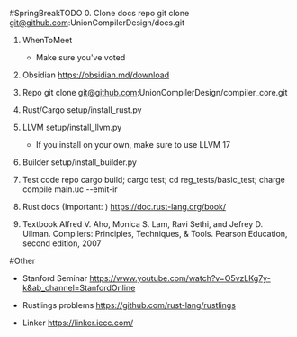 #SpringBreakTODO
0. Clone docs repo
	git clone git@github.com:UnionCompilerDesign/docs.git

1. WhenToMeet
	- Make sure you've voted
	
1. Obsidian
     https://obsidian.md/download
     
3. Repo
	git clone git@github.com:UnionCompilerDesign/compiler_core.git
	
4. Rust/Cargo
	setup/install_rust.py
	
5.  LLVM 
	setup/install_llvm.py
	- If you install on your own, make sure to use LLVM 17
	
6. Builder
	setup/install_builder.py
	
7. Test code repo
	cargo build; cargo test; cd reg_tests/basic_test; charge compile main.uc --emit-ir
	
8. Rust docs (Important: )
	https://doc.rust-lang.org/book/
	
9. Textbook
	Alfred V. Aho, Monica S. Lam, Ravi Sethi, and Jefrey D. Ullman. Compilers: Principles, Techniques, & Tools. Pearson Education, second edition, 2007

#Other
- Stanford Seminar
	https://www.youtube.com/watch?v=O5vzLKg7y-k&ab_channel=StanfordOnline
	
- Rustlings problems
	https://github.com/rust-lang/rustlings
	
- Linker
	https://linker.iecc.com/